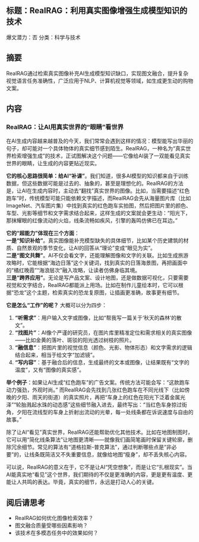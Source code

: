 ## 标题：RealRAG：利用真实图像增强生成模型知识的技术
爆文潜力：否
分类：科学与技术

## 摘要
RealRAG通过检索真实图像补充AI生成模型知识缺口，实现图文融合，提升复杂视觉语言任务准确性，广泛应用于NLP、计算机视觉等领域，如生成更生动的购物文案。

## 内容
### RealRAG：让AI用真实世界的“眼睛”看世界

在AI生成内容越来越普及的今天，我们常常会遇到这样的情况：模型能写出华丽的句子，却可能对一个具体物体的真实细节感到陌生。RealRAG，一种名为“真实世界检索增强生成”的技术，正试图解决这个问题——它像给AI装了一双能看见真实世界的眼睛，让生成的内容更贴近现实。

**它的核心思路很简单：给AI“补课”**。我们知道，很多AI模型的知识都来自于训练数据，但这些数据可能是过去的、抽象的，甚至是理想化的。RealRAG的方法是，让AI在生成内容时，主动去“翻找”真实世界的图像。比如，当需要描述“红色跑车”时，传统模型可能只能依赖文字描述，而RealRAG会先从海量图片库（比如ImageNet、汽车图片集）中找到真实的红色跑车实拍图，然后把图片里的颜色、车型、光影等细节和文字需求结合起来，这样生成的文案就会更生动：“阳光下，那抹耀眼的红像流动的火焰，线条流畅如疾风，引擎的轰鸣仿佛已在耳边。”

**它的“超能力”体现在三个方面**：  
**一是“知识补给”**。真实图像能补充模型缺失的具体细节，比如某个历史建筑的材质、自然景观的季节变化，让AI的回答从“理论”变成“眼见为实”。  
**二是“图文共舞”**。AI不仅会看文字，还能理解图像和文字的关联。比如生成旅游攻略时，它能根据“海边日落”这个关键词，找到真实的日落海景图，再把画面中的“橘红晚霞”“海浪层次”融入攻略，让读者仿佛身临其境。  
**三是“跨界应用”**。无论是写产品文案、设计地图，还是做数据可视化，只要需要视觉和文字结合，RealRAG都能派上用场。比如在制作儿童绘本时，它可以根据“恐龙”这个主题，检索真实的恐龙复原图，让插画更准确，故事更有细节。

**它是怎么“工作”的呢？** 大概可以分为四步：  
1. **“听需求”**：用户输入文字或图像，比如“帮我写一篇关于‘秋天的森林’的散文”。  
2. **“找图片”**：AI像个严谨的研究员，在图片库里精准定位和需求相关的真实图像——比如金黄的落叶、斑驳的阳光透过树枝的照片。  
3. **“融信息”**：把图片里的视觉信息（颜色、光影、物体形态）和文字需求的逻辑结合起来，相当于给文字“加滤镜”。  
4. **“写内容”**：基于融合后的信息，生成最终的文本或图像，让结果既有“文字的温度”，又有“图像的真实感”。

**举个例子**：如果让AI生成“红色跑车”的广告文案。传统方法可能会写：“这款跑车动力强劲，外观时尚。” 而RealRAG会先找到几张红色跑车在不同光线下（比如傍晚的夕阳、雨天的街道）的真实照片，再把“车身上的红色在阳光下泛着金属光泽”“轮胎溅起水珠的动态感”这些细节融入进去，最终写出：“当红色车身掠过街角，夕阳在流线型的车身上折射出流动的光晕，每一处线条都在诉说速度与自由的故事。”

除了让AI“看见”真实世界，RealRAG还能帮助优化其他技术。比如在地图制图时，它可以用“简化线条算法”让地图更清晰——就像我们画简笔画时保留关键轮廓，删除冗余细节。常见的算法有“道格拉斯-普克算法”，通过判断哪些点是“非必要”的，让线条既简洁又不失重要信息，就像给地图“瘦身”，却不丢失核心内容。

可以说，RealRAG的意义在于，它不是让AI“凭空想象”，而是让它“扎根现实”。当AI能真实地“看见”这个世界，我们期待的不仅是更准确的内容，更是更有温度、更能让人共鸣的表达。毕竟，真实的细节，永远是打动人心的关键。

## 阅后请思考
- RealRAG如何优化图像检索效率？
- 图文融合质量受哪些因素影响？
- 该技术在多模态任务中的效果如何？